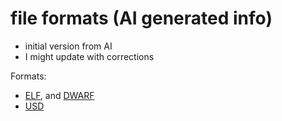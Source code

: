 # file formats (AI generated info)
* initial version from AI
* I might update with corrections

Formats:
* [ELF](elf/readme.md), and [DWARF](elf/dwarf.md)
* [USD](usd/readme.md)
